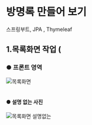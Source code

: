 # 방명록 만들어 보기
스프링부트, JPA , Thymeleaf


## 1.목록화면 작업 (
### ● 프론트 영역
![목록화면](https://user-images.githubusercontent.com/96603612/208294539-7bb0ac1c-15bf-4ec2-b305-afdcec75ea7a.png)
<br><br>
#### ● 설명 없는 사진
![목록화면 설명없는](https://user-images.githubusercontent.com/96603612/208295019-77a5b9a3-8e39-45f0-9deb-b308ff240537.png)

